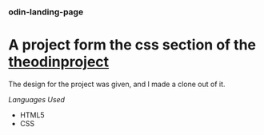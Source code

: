 ### odin-landing-page

# A project form the css section of the [theodinproject](https://www.theodinproject.com)

The design for the project was given, and I made a clone out of it.

*Languages Used*
- HTML5
- CSS
